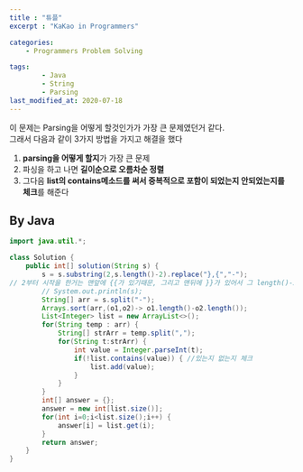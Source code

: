 ```yaml
---
title : "튜플"
excerpt : "KaKao in Programmers"

categories:
    - Programmers Problem Solving

tags:
        - Java
        - String
        - Parsing
last_modified_at: 2020-07-18
---
```


이 문제는 Parsing을 어떻게 할것인가가 가장 큰 문제였던거 같다.  
그래서 다음과 같이 3가지 방법을 가지고 해결을 했다
1. **parsing을 어떻게 할지**가 가장 큰 문제
2. 파싱을 하고 나면 **길이순으로 오름차순 정렬**
3. 그다음 **list의 contains메소드를 써서 중복적으로 포함이 되었는지 안되었는지를 체크**를 해준다

## By Java

```java
import java.util.*;

class Solution {
    public int[] solution(String s) {
        s = s.substring(2,s.length()-2).replace("},{","-"); 
// 2부터 시작을 한거는 맨앞에 {{가 있기때문, 그리고 맨뒤에 }}가 있어서 그 length()-2까지를 잘라야했다
        // System.out.println(s);
        String[] arr = s.split("-");
        Arrays.sort(arr,(o1,o2)-> o1.length()-o2.length());
        List<Integer> list = new ArrayList<>();
        for(String temp : arr) {
            String[] strArr = temp.split(",");
            for(String t:strArr) {
                int value = Integer.parseInt(t);
                if(!list.contains(value)) { //있는지 없는지 체크
                    list.add(value);
                }
            }
        }
        int[] answer = {};
        answer = new int[list.size()];
        for(int i=0;i<list.size();i++) {
            answer[i] = list.get(i);
        }
        return answer;
    }
}
```

